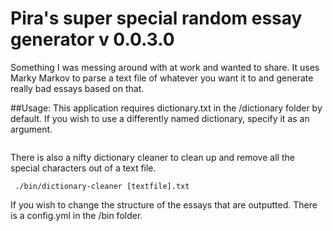 # Pira's super special random essay generator v 0.0.3.0
Something I was messing around with at work and wanted to share. It uses Marky Markov to parse a text file of whatever you want it to and generate really bad essays based on that.

##Usage:
This application requires dictionary.txt in the /dictionary folder by default. If you wish to use a differently named dictionary, specify it as an argument.

``` ./bin/essay-generator [dictionary/*.txt]
```

There is also a nifty dictionary cleaner to clean up and remove all the special characters out of a text file. 

``` ./bin/dictionary-cleaner [textfile].txt```

If you wish to change the structure of the essays that are outputted. There is a config.yml in the /bin folder.